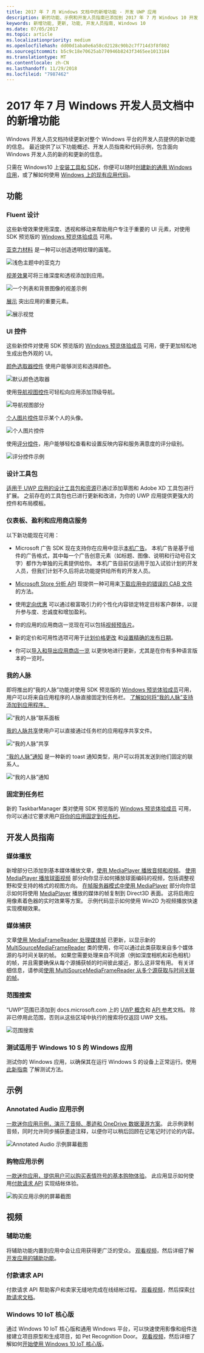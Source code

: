 ```yaml
---
title: 2017 年 7 月 Windows 文档中的新增功能 - 开发 UWP 应用
description: 新的功能、示例和开发人员指南已添加到 2017 年 7 月 Windows 10 开发人员文档
keywords: 新增功能, 更新, 功能, 开发人员指南, Windows 10
ms.date: 07/05/2017
ms.topic: article
ms.localizationpriority: medium
ms.openlocfilehash: dd00d1aba0e6a58cd2128c90b2c7f714d3f8f802
ms.sourcegitcommit: b5c9c18e70625ab770946b8243f3465ee1013184
ms.translationtype: MT
ms.contentlocale: zh-CN
ms.lasthandoff: 11/29/2018
ms.locfileid: "7987462"
---
```

# <a name="whats-new-in-the-windows-developer-docs-in-july-2017"></a>2017 年 7 月 Windows 开发人员文档中的新增功能

Windows 开发人员文档持续更新对整个 Windows 平台的开发人员提供的新功能的信息。 最近提供了以下功能概述、开发人员指南和代码示例，包含面向 Windows 开发人员的新的和更新的信息。

只需在 Windows10 上[安装工具和 SDK](http://go.microsoft.com/fwlink/?LinkId=821431)，你便可以随时[创建新的通用 Windows 应用](../get-started/your-first-app.md)，或了解如何使用 [Windows 上的现有应用代码](../porting/index.md)。

## <a name="features"></a>功能

### <a name="fluent-design"></a>Fluent 设计

这些新增效果使用深度、透视和移动来帮助用户专注于重要的 UI 元素，对使用 SDK 预览版的 [Windows 预览体验成员](https://insider.windows.com/) 可用。

[亚克力材料](../design/style/acrylic.md) 是一种可以创造透明纹理的画笔。 

![浅色主题中的亚克力](../design/style/images/Acrylic_DarkTheme_Base.png)

[视差效果](../design/motion/parallax.md)可将三维深度和透视添加到应用。

![一个列表和背景图像的视差示例](../design/style/images/_Parallax_v2.gif)

[展示](../design/style/reveal.md) 突出应用的重要元素。 

![展示视觉](../design/style/images/Nav_Reveal_Animation.gif)

### <a name="ui-controls"></a>UI 控件

这些新控件对使用 SDK 预览版的 [Windows 预览体验成员](https://insider.windows.com/) 可用，便于更加轻松地生成出色外观的 UI。

[颜色选取器控件](../design/controls-and-patterns/color-picker.md) 使用户能够浏览和选择颜色。  

![默认颜色选取器](../design/controls-and-patterns/images/color-picker-default.png)

使用[导航视图控件](../design/controls-and-patterns/navigationview.md)可轻松向应用添加顶级导航。

![导航视图部分](../design/controls-and-patterns/images/navview_sections.png)

[个人图片控件](../design/controls-and-patterns/person-picture.md)显示某个人的头像。

![个人图片控件](../design/controls-and-patterns/images/person-picture/person-picture_hero.png)

使用[评分控件](../design/controls-and-patterns/rating.md)，用户能够轻松查看和设置反映内容和服务满意度的评分级别。

![评分控件示例](../design/controls-and-patterns/images/rating_rs2_doc_ratings_intro.png)

### <a name="design-toolkits"></a>设计工具包

[适用于 UWP 应用的设计工具包和资源](../design/downloads/index.md)已通过添加草图和 Adobe XD 工具包进行扩展。 之前存在的工具包也已进行更新和改进，为你的 UWP 应用提供更强大的控件和布局模板。

### <a name="dashboard-monetization-and-store-services"></a>仪表板、盈利和应用商店服务

以下新功能现在可用：

* Microsoft 广告 SDK 现在支持你在应用中显示[本机广告](../monetize/native-ads.md)。 本机广告是基于组件的广告格式，其中每一个广告创意元素（如标题、图像、说明和行动号召文字）都作为单独的元素提供给你。 本机广告目前仅适用于加入试验计划的开发人员，但我们计划不久后将此功能提供给所有的开发人员。

* [Microsoft Store 分析 API](../monetize/access-analytics-data-using-windows-store-services.md) 现提供一种可用来[下载应用中的错误的 CAB 文件](../monetize/download-the-cab-file-for-an-error-in-your-app.md)的方法。

* 使用[定向优惠](../publish/use-targeted-offers-to-maximize-engagement-and-conversions.md) 可以通过极富吸引力的个性化内容锁定特定目标客户群体，以提升参与度、忠诚度和增加盈利。 

* 你的应用的应用商店一览现在可以包括[视频预告片](../publish/app-screenshots-and-images.md#trailers)。

* 新的定价和可用性选项可用于[计划价格更改](../publish/set-and-schedule-app-pricing.md) 和[设置精确的发布日期](..//publish/configure-precise-release-scheduling.md)。

* 你可以[导入和导出应用商店一览](../publish/import-and-export-store-listings.md) 以更快地进行更新，尤其是在你有多种语言版本的一览时。

### <a name="my-people"></a>我的人脉

即将推出的“我的人脉”功能对使用 SDK 预览版的 [Windows 预览体验成员](https://insider.windows.com/)可用，用户可以将来自应用程序的人脉直接固定到任务栏。 [了解如何将“我的人脉”支持添加到应用程序。](../contacts-and-calendar/my-people-support.md)

![“我的人脉”联系面板](images/my-people.png)

[我的人脉共享](../contacts-and-calendar/my-people-sharing.md)使用户可以直接通过任务栏的应用程序共享文件。

![“我的人脉”共享](images/my-people-sharing.png)

[“我的人脉”通知](../contacts-and-calendar/my-people-support.md) 是一种新的 toast 通知类型，用户可以将其发送到他们固定的联系人。

![“我的人脉”通知](images/my-people-notification.png)

### <a name="pin-to-taskbar"></a>固定到任务栏

新的 TaskbarManager 类对使用 SDK 预览版的 [Windows 预览体验成员](https://insider.windows.com/) 可用，你可以通过它要求用户[将你的应用固定到任务栏](../design/shell/pin-to-taskbar.md)。

## <a name="developer-guidance"></a>开发人员指南

### <a name="media-playback"></a>媒体播放

新增部分已添加到基本媒体播放文章，[使用 MediaPlayer 播放音频和视频](../audio-video-camera/play-audio-and-video-with-mediaplayer.md)。 [使用 MediaPlayer 播放球面视频](../audio-video-camera/play-audio-and-video-with-mediaplayer.md) 部分向你显示如何播放球面编码的视频，包括调整视野和受支持的格式的视图方向。 [在帧服务器模式中使用 MediaPlayer](../audio-video-camera/play-audio-and-video-with-mediaplayer.md#use-mediaplayer-in-frame-server-mode) 部分向你显示如何将使用 [MediaPlayer](https://docs.microsoft.com/uwp/api/Windows.Media.Playback.MediaPlayer) 播放的媒体的帧复制到 Direct3D 表面。 这将启用应用像素着色器的实时效果等方案。 示例代码显示如何使用 Win2D 为视频播放快速实现模糊效果。

### <a name="media-capture"></a>媒体捕获

文章[使用 MediaFrameReader 处理媒体帧](../audio-video-camera/process-media-frames-with-mediaframereader.md) 已更新，以显示新的 [MultiSourceMediaFrameReader](https://docs.microsoft.com/uwp/api/windows.media.capture.frames.multisourcemediaframereader) 类的使用，你可以通过此类获取来自多个媒体源的与时间关联的帧。 如果您需要处理来自不同源（例如深度相机和彩色相机）的帧，并且需要确保从每个源捕获帧的时间彼此接近，那么这非常有用。 有关详细信息，请参阅[使用 MultiSourceMediaFrameReader 从多个源获取与时间关联的帧](../audio-video-camera/process-media-frames-with-mediaframereader.md#use-multisourcemediaframereader-to-get-time-corellated-frames-from-multiple-sources)。

### <a name="scoped-search"></a>范围搜索

“UWP”范围已添加到 docs.microsoft.com 上的 [UWP 概念](../get-started/universal-application-platform-guide.md)和 [API 参考](https://docs.microsoft.com/en-us/uwp/api/)文档。 除非已停用此范围，否则从这些区域中执行的搜索将仅返回 UWP 文档。

![范围搜索](images/scoped-search.png)

### <a name="test-your-windows-app-for-windows-10-s"></a>测试适用于 Windows 10 S 的 Windows 应用

测试你的 Windows 应用，以确保其在运行 Windows S 的设备上正常运行。使用[此新指南](../porting/desktop-to-uwp-test-windows-s.md) 了解测试方法。 

## <a name="samples"></a>示例

### <a name="annotated-audio-app-sample"></a>Annotated Audio 应用示例

[一款迷你应用示例，演示了音频、墨迹和 OneDrive 数据漫游方案](https://github.com/Microsoft/Windows-appsample-annotated-audio)。 此示例录制音频，同时允许同步捕获墨迹注释，以便你可以稍后回顾在记笔记时讨论的内容。

![Annotated Audio 示例屏幕截图](images/Playback.png)  

### <a name="shopping-app-sample"></a>购物应用示例

[一款迷你应用，提供用户可以购买表情符号的基本购物体验](https://github.com/Microsoft/Windows-appsample-shopping)。 此应用显示如何使用[付款请求 API](https://docs.microsoft.com/uwp/api/windows.applicationmodel.payments) 实现结帐体验。

![购买应用示例的屏幕截图](images/shoppingcart.png)  

## <a name="videos"></a>视频

### <a name="accessibility"></a>辅助功能

将辅助功能内置到应用中会让应用获得更广泛的受众。 [观看视频](https://channel9.msdn.com/Blogs/One-Dev-Minute/Developing-Apps-for-Accessibility)，然后详细了解[开发应用的辅助功能](https://developer.microsoft.com/en-us/windows/accessible-apps)。

### <a name="payments-request-api"></a>付款请求 API

付款请求 API 帮助客户和卖家无缝地完成在线结帐过程。 [观看视频](https://channel9.msdn.com/Blogs/One-Dev-Minute/Using-the-Payments-Request-API)，然后探索[付款请求文档](https://channel9.msdn.com/Blogs/One-Dev-Minute/Using-the-Payments-Request-API)。

### <a name="windows-10-iot-core"></a>Windows 10 IoT 核心版

通过 Windows 10 IoT 核心版和通用 Windows 平台，可以快速使用影像和组件连接建立项目原型和生成项目，如 Pet Recognition Door。 [观看视频](https://channel9.msdn.com/Blogs/One-Dev-Minute/Building-a-Pet-Recognition-Door-Using-Windows-10-IoT-Core)，然后详细了解如何[开始使用 Windows 10 IoT 核心版](https://developer.microsoft.com/en-us/windows/iot)。